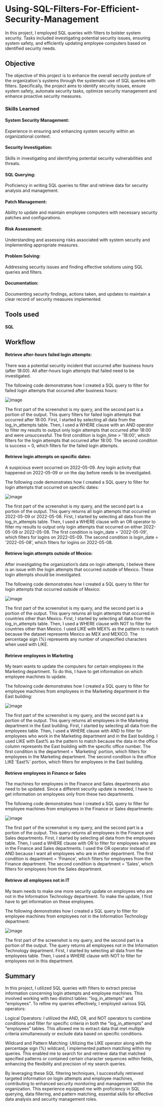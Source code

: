 # Using-SQL-Filters-For-Efficient-Security-Management
In this project, I employed SQL queries with filters to bolster system security. Tasks included investigating potential security issues, ensuring system safety, and efficiently updating employee computers based on identified security needs.

## Objective
The objective of this project is to enhance the overall security posture of the organization's systems through the systematic use of SQL queries with filters. Specifically, the project aims to identify security issues, ensure system safety, automate security tasks, optimize security management and enhance proactive security measures.

### Skills Learned
#### System Security Management: 
Experience in ensuring and enhancing system security within an organizational context.

#### Security Investigation: 
Skills in investigating and identifying potential security vulnerabilities and threats.

#### SQL Querying: 
Proficiency in writing SQL queries to filter and retrieve data for security analysis and management.

#### Patch Management: 
Ability to update and maintain employee computers with necessary security patches and configurations.

#### Risk Assessment: 
Understanding and assessing risks associated with system security and implementing appropriate measures.

#### Problem Solving:
Addressing security issues and finding effective solutions using SQL queries and filters.

#### Documentation: 
Documenting security findings, actions taken, and updates to maintain a clear record of security measures implemented.

## Tools used
#### SQL

## Workflow
#### Retrieve after-hours failed login attempts:
There was a potential security incident that occurred after business hours (after 18:00). All after-hours login attempts that failed need to be investigated.

The following code demonstrates how I created a SQL query to filter for failed login attempts that occurred after business hours:

![image](https://github.com/NanaYawAsareTakyi/Using-SQL-Filters-For-Efficient-Security-Management/assets/173400465/80eec650-fc89-4b98-a697-3ce5e93c2e26)

The first part of the screenshot is my query, and the second part is a portion of the output. This query filters for failed login attempts that occurred after 18:00. First, I started by selecting all data from the log_in_attempts table. Then, I used a WHERE clause with an AND operator to filter my results to output only login attempts that occurred after 18:00 and were unsuccessful. The first condition is login_time > '18:00', which filters for the login attempts that occurred after 18:00. The second condition is success = 0, which filters for the failed login attempts. 

#### Retrieve login attempts on specific dates:
A suspicious event occurred on 2022-05-09. Any login activity that happened on 2022-05-09 or on the day before needs to be investigated.

The following code demonstrates how I created a SQL query to filter for login attempts that occurred on specific dates:

![image](https://github.com/NanaYawAsareTakyi/Using-SQL-Filters-For-Efficient-Security-Management/assets/173400465/11d2823f-42e0-4ae8-af0e-eb0d1f1026c0)

The first part of the screenshot is my query, and the second part is a portion of the output. This query returns all login attempts that occurred on 2022-05-09 or 2022-05-08. First, I started by selecting all data from the log_in_attempts table. Then, I used a WHERE clause with an OR operator to filter my results to output only login attempts that occurred on either 2022-05-09 or 2022-05-08. The first condition is login_date = '2022-05-09', which filters for logins on 2022-05-09. The second condition is login_date = '2022-05-08', which filters for logins on 2022-05-08.

#### Retrieve login attempts outside of Mexico:
After investigating the organization’s data on login attempts, I believe there is an issue with the login attempts that occurred outside of Mexico. These login attempts should be investigated.

The following code demonstrates how I created a SQL query to filter for login attempts that occurred outside of Mexico: 

![image](https://github.com/NanaYawAsareTakyi/Using-SQL-Filters-For-Efficient-Security-Management/assets/173400465/7f646b6f-efb9-47c7-aebb-6083e04e9052)

The first part of the screenshot is my query, and the second part is a portion of the output. This query returns all login attempts that occurred in countries other than Mexico. First, I started by selecting all data from the log_in_attempts table. Then, I used a WHERE clause with NOT to filter for countries other than Mexico. I used LIKE with MEX% as the pattern to match because the dataset represents Mexico as MEX and MEXICO. The percentage sign (%) represents any number of unspecified characters when used with LIKE. 

#### Retrieve employees in Marketing
My team wants to update the computers for certain employees in the Marketing department. To do this, I have to get information on which employee machines to update.

The following code demonstrates how I created a SQL query to filter for employee machines from employees in the Marketing department in the East building:

![image](https://github.com/NanaYawAsareTakyi/Using-SQL-Filters-For-Efficient-Security-Management/assets/173400465/b7ae769f-92f8-4cfb-8f55-6d1ecd833af0)

The first part of the screenshot is my query, and the second part is a portion of the output. This query returns all employees in the Marketing department in the East building. First, I started by selecting all data from the employees table. Then, I used a WHERE clause with AND to filter for employees who work in the Marketing department and in the East building. I used LIKE with East% as the pattern to match because the data in the office column represents the East building with the specific office number. The first condition is the department = 'Marketing' portion, which filters for employees in the Marketing department. The second condition is the office LIKE 'East%' portion, which filters for employees in the East building.

#### Retrieve employees in Finance or Sales
The machines for employees in the Finance and Sales departments also need to be updated. Since a different security update is needed, I have to get information on employees only from these two departments.

The following code demonstrates how I created a SQL query to filter for employee machines from employees in the Finance or Sales departments:

![image](https://github.com/NanaYawAsareTakyi/Using-SQL-Filters-For-Efficient-Security-Management/assets/173400465/46da5d9c-d32a-48d2-98af-c46917463bec)

The first part of the screenshot is my query, and the second part is a portion of the output. This query returns all employees in the Finance and Sales departments. First, I started by selecting all data from the employees table. Then, I used a WHERE clause with OR to filter for employees who are in the Finance and Sales departments. I used the OR operator instead of AND because I want all employees who are in either department. The first condition is department = 'Finance', which filters for employees from the Finance department. The second condition is department = 'Sales', which filters for employees from the Sales department.

#### Retrieve all employees not in IT
My team needs to make one more security update on employees who are not in the Information Technology department. To make the update, I first have to get information on these employees.

The following demonstrates how I created a SQL query to filter for employee machines from employees not in the  Information Technology department:

![image](https://github.com/NanaYawAsareTakyi/Using-SQL-Filters-For-Efficient-Security-Management/assets/173400465/5f80d510-bff7-404c-9cbd-37ff1315c65d)

The first part of the screenshot is my query, and the second part is a portion of the output. The query returns all employees not in the Information Technology department. First, I started by selecting all data from the employees table. Then, I used a WHERE clause with NOT to filter for employees not in this department.

## Summary
In this project, I utilized SQL queries with filters to extract precise information concerning login attempts and employee machines. This involved working with two distinct tables: "log_in_attempts" and "employees". To refine my queries effectively, I employed various SQL operators:

Logical Operators: I utilized the AND, OR, and NOT operators to combine conditions and filter for specific criteria in both the "log_in_attempts" and "employees" tables. This allowed me to extract data that met multiple criteria simultaneously or exclude data based on specific conditions.

Wildcard and Pattern Matching: Utilizing the LIKE operator along with the percentage sign (%) wildcard, I implemented pattern matching within my queries. This enabled me to search for and retrieve data that matched specified patterns or contained certain character sequences within fields, enhancing the flexibility and precision of my search queries.

By leveraging these SQL filtering techniques, I successfully retrieved targeted information on login attempts and employee machines, contributing to enhanced security monitoring and management within the organization. This experience equipped me with proficiency in SQL querying, data filtering, and pattern matching, essential skills for effective data analysis and security management roles.







